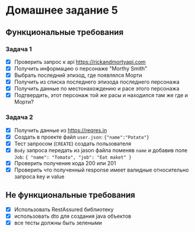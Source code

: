 # Домашнее задание 5
## Функциональные требования
### Задача 1
- [x] Проверить запрос к api https://rickandmortyapi.com
- [x] Получить информацию о персонаже "Morthy Smith"
- [x] Выбрать последний эпизод, где появлялся Морти
- [x] Получить из списка последнего эпизода последнего персонажа
- [x] Получить данные по местонахождению и расе этого персонажа
- [x] Подтвердить, этот персонаж той же расы и находился там же где и Морти?

### Задача 2
- [x] Получить данные из https://reqres.in
- [x] Создать в проекте файл `user.json`: `{"name":"Potato"}`
- [x] Тест запросом (`CREATE`) создать пользователя
- [x] `Body` запроса передать из jason файла поменяв `name` и добавив поле `Job`: `{ "name":
  "Tomato", "job": "Eat maket" }`
- [x] Проверить получение кода 200 или 201
- [x] Проверить что полученный response имеет валидные относительно запроса key и value

## Не функциональные требования
- [x] Использовать RestAssured библиотеку
- [x] использовать dto для создания java объектов
- [x] все тесты должны быть зелеными
